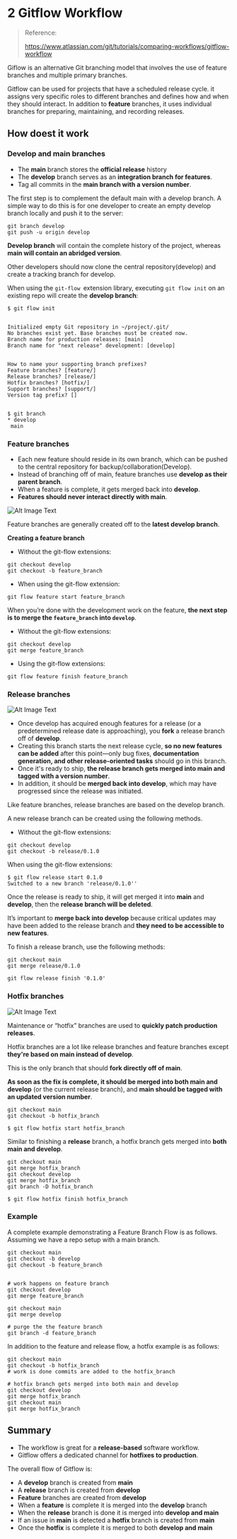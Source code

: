 # **2 Gitflow Workflow**

> Reference:
>
> https://www.atlassian.com/git/tutorials/comparing-workflows/gitflow-workflow

Giflow is an alternative Git branching model that involves the use of feature branches and multiple primary branches.

Gitflow can be used for projects that have a scheduled release cycle.  it assigns very specific roles to different branches and defines how and when they should interact. In addition to **feature** branches, it uses individual branches for preparing, maintaining, and recording releases. 

## How doest it work

### Develop and main branches

* The **main** branch stores the **official release** history
* The **develop** branch serves as an **integration branch for features**.
* Tag all commits in the **main branch with a version number**.

The first step is to complement the default main with a develop branch. A simple way to do this is for one developer to create an empty develop branch locally and push it to the server:

```
git branch develop
git push -u origin develop
```

**Develop branch** will contain the complete history of the project, whereas **main will contain an abridged version**. 

Other developers should now clone the central repository(develop) and create a tracking branch for develop.

When using the `git-flow `extension library, executing `git flow init` on an existing repo will create the **develop branch**:

```
$ git flow init


Initialized empty Git repository in ~/project/.git/
No branches exist yet. Base branches must be created now.
Branch name for production releases: [main]
Branch name for "next release" development: [develop]


How to name your supporting branch prefixes?
Feature branches? [feature/]
Release branches? [release/]
Hotfix branches? [hotfix/]
Support branches? [support/]
Version tag prefix? []


$ git branch
* develop
 main
```

### Feature branches

* Each new feature should reside in its own branch, which can be pushed to the central repository for backup/collaboration(Develop). 
* Instead of branching off of main, feature branches use **develop as their parent branch**. 
* When a feature is complete, it gets merged back into **develop**. 
* **Features should never interact directly with main**.

![Alt Image Text](../images/chap9_2_1.png "Body image")

Feature branches are generally created off to the **latest develop branch**.

**Creating a feature branch**

* Without the git-flow extensions:

```
git checkout develop
git checkout -b feature_branch
```

* When using the git-flow extension:

```
git flow feature start feature_branch
```

When you’re done with the development work on the feature, **the next step is to merge the `feature_branch` into `develop`**.

* Without the git-flow extensions:

```
git checkout develop
git merge feature_branch
```
* Using the git-flow extensions:

```
git flow feature finish feature_branch
```

### Release branches

![Alt Image Text](../images/chap9_2_2.png "Body image")

* Once develop has acquired enough features for a release (or a predetermined release date is approaching), you **fork** a release branch off of **develop**. 
* Creating this branch starts the next release cycle, **so no new features can be added** after this point—only bug fixes, **documentation generation, and other release-oriented tasks** should go in this branch. 
* Once it's ready to ship, **the release branch gets merged into main and tagged with a version number**. 
* In addition, it should be **merged back into develop**, which may have progressed since the release was initiated.

Like feature branches, release branches are based on the develop branch. 

A new release branch can be created using the following methods.

* Without the git-flow extensions:

```
git checkout develop
git checkout -b release/0.1.0
```

When using the git-flow extensions:

```
$ git flow release start 0.1.0
Switched to a new branch 'release/0.1.0''
```

Once the release is ready to ship, it will get merged it into **main** and **develop**, then the **release branch will be deleted**. 


It’s important to **merge back into develop** because critical updates may have been added to the release branch and **they need to be accessible to new features**.

To finish a release branch, use the following methods:

```
git checkout main
git merge release/0.1.0
```

```
git flow release finish '0.1.0'
```

### Hotfix branches

![Alt Image Text](../images/chap9_2_3.png "Body image")

Maintenance or “hotfix” branches are used to **quickly patch production releases**. 

Hotfix branches are a lot like release branches and feature branches except **they're based on main instead of develop**. 

This is the only branch that should **fork directly off of main**. 

**As soon as the fix is complete, it should be merged into both main and develop** (or the current release branch), and **main should be tagged with an updated version number**.

```
git checkout main
git checkout -b hotfix_branch
```

```
$ git flow hotfix start hotfix_branch
```

Similar to finishing a **release** branch, a hotfix branch gets merged into **both main and develop**.

```
git checkout main
git merge hotfix_branch
git checkout develop
git merge hotfix_branch
git branch -D hotfix_branch
```

```
$ git flow hotfix finish hotfix_branch
```

### Example

A complete example demonstrating a Feature Branch Flow is as follows. Assuming we have a repo setup with a main branch.

```
git checkout main
git checkout -b develop
git checkout -b feature_branch


# work happens on feature branch
git checkout develop
git merge feature_branch

git checkout main
git merge develop

# purge the the feature branch
git branch -d feature_branch
```

In addition to the feature and release flow, a hotfix example is as follows:

```
git checkout main
git checkout -b hotfix_branch
# work is done commits are added to the hotfix_branch

# hotfix branch gets merged into both main and develop
git checkout develop
git merge hotfix_branch
git checkout main
git merge hotfix_branch
```


## Summary

* The workflow is great for a **release-based** software workflow.
* Gitflow offers a dedicated channel for **hotfixes to production**.


The overall flow of Gitflow is:

* A **develop** branch is created from **main**
* A **release** branch is created from **develop**
* **Feature** branches are created from **develop**
* When a **feature** is complete it is merged into the **develop** branch
* When the **release** branch is done it is merged into **develop and main**
* If an issue in **main** is detected a **hotfix** branch is created from **main**
* Once the **hotfix** is complete it is merged to both **develop and main**
